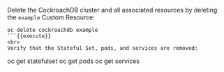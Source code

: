 Delete the CockroachDB cluster and all associated resources by deleting the `example` Custom Resource:

```
oc delete cockroachdb example
```{{execute}}
<br>
Verify that the Stateful Set, pods, and services are removed:

```
oc get statefulset
oc get pods
oc get services
```{{execute}}